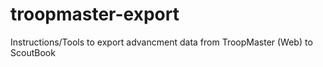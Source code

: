# troopmaster-export
Instructions/Tools to export advancment data from TroopMaster (Web) to ScoutBook
